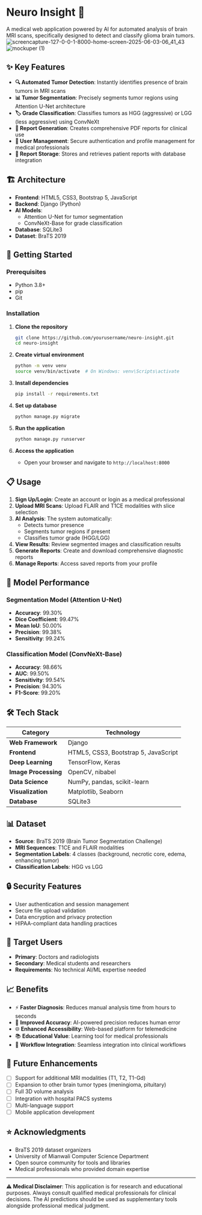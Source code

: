 # Neuro Insight 🧠

A medical web application powered by AI for automated analysis of brain MRI scans, specifically designed to detect and classify glioma brain tumors.
![screencapture-127-0-0-1-8000-home-screen-2025-06-03-06_41_43](https://github.com/user-attachments/assets/b5bef42c-a2c0-4512-9424-954de9ed7191)
![mockuper (1)](https://github.com/user-attachments/assets/c0b9cb82-ef48-4255-bebf-52976885f278)

## ✨ Key Features

- **🔍 Automated Tumor Detection**: Instantly identifies presence of brain tumors in MRI scans
- **📊 Tumor Segmentation**: Precisely segments tumor regions using Attention U-Net architecture
- **🏷️ Grade Classification**: Classifies tumors as HGG (aggressive) or LGG (less aggressive) using ConvNeXt
- **📄 Report Generation**: Creates comprehensive PDF reports for clinical use
- **👤 User Management**: Secure authentication and profile management for medical professionals
- **💾 Report Storage**: Stores and retrieves patient reports with database integration

## 🏗️ Architecture

- **Frontend**: HTML5, CSS3, Bootstrap 5, JavaScript
- **Backend**: Django (Python)
- **AI Models**: 
  - Attention U-Net for tumor segmentation
  - ConvNeXt-Base for grade classification
- **Database**: SQLite3
- **Dataset**: BraTS 2019

## 🚀 Getting Started

### Prerequisites

- Python 3.8+
- pip
- Git

### Installation

1. **Clone the repository**
   ```bash
   git clone https://github.com/yourusername/neuro-insight.git
   cd neuro-insight
   ```

2. **Create virtual environment**
   ```bash
   python -m venv venv
   source venv/bin/activate  # On Windows: venv\Scripts\activate
   ```

3. **Install dependencies**
   ```bash
   pip install -r requirements.txt
   ```

4. **Set up database**
   ```bash
   python manage.py migrate
   ```

5. **Run the application**
   ```bash
   python manage.py runserver
   ```

6. **Access the application**
   - Open your browser and navigate to `http://localhost:8000`

## 📋 Usage

1. **Sign Up/Login**: Create an account or login as a medical professional
2. **Upload MRI Scans**: Upload FLAIR and T1CE modalities with slice selection
3. **AI Analysis**: The system automatically:
   - Detects tumor presence
   - Segments tumor regions if present
   - Classifies tumor grade (HGG/LGG)
4. **View Results**: Review segmented images and classification results
5. **Generate Reports**: Create and download comprehensive diagnostic reports
6. **Manage Reports**: Access saved reports from your profile

## 🔬 Model Performance

### Segmentation Model (Attention U-Net)
- **Accuracy**: 99.30%
- **Dice Coefficient**: 99.47%
- **Mean IoU**: 50.00%
- **Precision**: 99.38%
- **Sensitivity**: 99.24%

### Classification Model (ConvNeXt-Base)
- **Accuracy**: 98.66%
- **AUC**: 99.50%
- **Sensitivity**: 99.54%
- **Precision**: 94.30%
- **F1-Score**: 99.20%

## 🛠️ Tech Stack

| Category | Technology |
|----------|------------|
| **Web Framework** | Django |
| **Frontend** | HTML5, CSS3, Bootstrap 5, JavaScript |
| **Deep Learning** | TensorFlow, Keras |
| **Image Processing** | OpenCV, nibabel |
| **Data Science** | NumPy, pandas, scikit-learn |
| **Visualization** | Matplotlib, Seaborn |
| **Database** | SQLite3 |

## 📊 Dataset

- **Source**: BraTS 2019 (Brain Tumor Segmentation Challenge)
- **MRI Sequences**: T1CE and FLAIR modalities
- **Segmentation Labels**: 4 classes (background, necrotic core, edema, enhancing tumor)
- **Classification Labels**: HGG vs LGG

## 🔒 Security Features

- User authentication and session management
- Secure file upload validation
- Data encryption and privacy protection
- HIPAA-compliant data handling practices

## 🎯 Target Users

- **Primary**: Doctors and radiologists
- **Secondary**: Medical students and researchers
- **Requirements**: No technical AI/ML expertise needed

## 📈 Benefits

- ⚡ **Faster Diagnosis**: Reduces manual analysis time from hours to seconds
- 🎯 **Improved Accuracy**: AI-powered precision reduces human error
- 🌐 **Enhanced Accessibility**: Web-based platform for telemedicine
- 📚 **Educational Value**: Learning tool for medical professionals
- 💼 **Workflow Integration**: Seamless integration into clinical workflows

## 🔮 Future Enhancements

- [ ] Support for additional MRI modalities (T1, T2, T1-Gd)
- [ ] Expansion to other brain tumor types (meningioma, pituitary)
- [ ] Full 3D volume analysis
- [ ] Integration with hospital PACS systems
- [ ] Multi-language support
- [ ] Mobile application development

## ⭐ Acknowledgments

- BraTS 2019 dataset organizers
- University of Mianwali Computer Science Department
- Open source community for tools and libraries
- Medical professionals who provided domain expertise

---

**⚠️ Medical Disclaimer**: This application is for research and educational purposes. Always consult qualified medical professionals for clinical decisions. The AI predictions should be used as supplementary tools alongside professional medical judgment.
